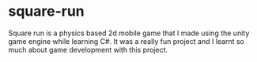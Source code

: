 # square-run
Square run is a physics based 2d mobile game that I made using the unity game engine while learning  C#. It was a really fun project and I learnt so much about game development with this project.
